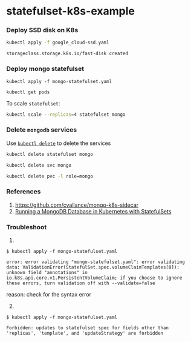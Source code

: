# statefulset-k8s-example

### Deploy SSD disk on K8s

```sh
kubectl apply -f google_cloud-ssd.yaml
```

```console
storageclass.storage.k8s.io/fast-disk created
```

### Deploy mongo statefulset

```
kubectl apply -f mongo-statefulset.yaml

kubectl get pods
```

To scale `statefulset`:

```sh
kubectl scale --replicas=4 statefulset mongo
```

### Delete `mongodb` services

Use [`kubectl delete`](https://kubernetes.io/docs/reference/generated/kubectl/kubectl-commands#delete)
to delete the services

```sh
kubectl delete statefulset mongo

kubectl delete svc mongo

kubectl delete pvc -l role=mongo
```

### References

1. https://github.com/cvallance/mongo-k8s-sidecar
2. [Running a MongoDB Database in Kubernetes with StatefulSets](https://google.qwiklabs.com/focuses/640?parent=catalog)

### Troubleshoot

1.
```console
$ kubectl apply -f mongo-statefulset.yaml

error: error validating "mongo-statefulset.yaml": error validating data: ValidationError(StatefulSet.spec.volumeClaimTemplates[0]): unknown field "annotations" in io.k8s.api.core.v1.PersistentVolumeClaim; if you choose to ignore these errors, turn validation off with --validate=false
```

reason: check for the syntax error

2. 
```console
$ kubectl apply -f mongo-statefulset.yaml

Forbidden: updates to statefulset spec for fields other than 'replicas', 'template', and 'updateStrategy' are forbidden
```
